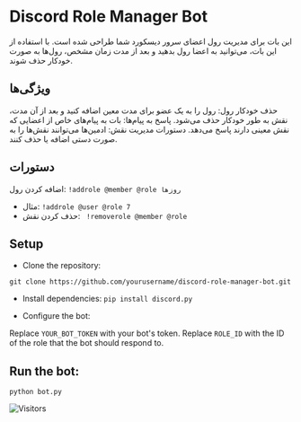 # Discord Role Manager Bot
این بات برای مدیریت رول اعضای سرور دیسکورد شما طراحی شده است. با استفاده از این بات، می‌توانید به اعضا رول بدهید و بعد از مدت زمان مشخص، رول‌ها به صورت خودکار حذف شوند.

## ویژگی‌ها
حذف خودکار رول: رول را به یک عضو برای مدت معین اضافه کنید و بعد از آن مدت، نقش به طور خودکار حذف می‌شود.
پاسخ به پیام‌ها: بات به پیام‌های خاص از اعضایی که نقش معینی دارند پاسخ می‌دهد.
دستورات مدیریت نقش: ادمین‌ها می‌توانند نقش‌ها را به صورت دستی اضافه یا حذف کنند.
## دستورات
اضافه کردن رول:
``` !addrole @member @role روزها ```
  - مثال:
``` !addrole @user @role 7 ```
- حذف کردن نقش:
``` !removerole @member @role```

## Setup
- Clone the repository:

```git clone https://github.com/yourusername/discord-role-manager-bot.git ```

- Install dependencies:
`pip install discord.py`

- Configure the bot:

Replace `YOUR_BOT_TOKEN` with your bot's token.
Replace `ROLE_ID` with the ID of the role that the bot should respond to.

## Run the bot:
``` python bot.py ```

<img src="https://profile-counter.glitch.me/farbodXme/count.svg" alt="Visitors">
